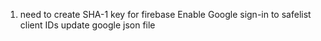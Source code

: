 

1. need to create SHA-1 key for firebase
Enable Google sign-in to safelist client IDs
update google json file